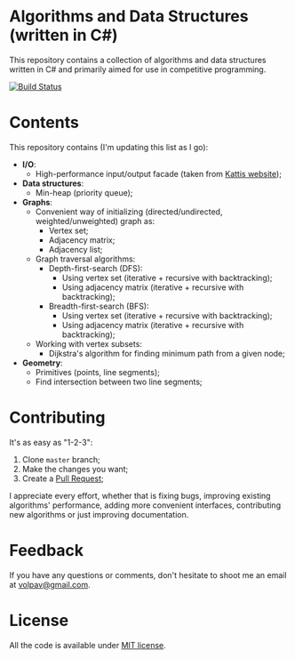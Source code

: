 # Algorithms and Data Structures (written in C#)

This repository contains a collection of algorithms and data structures written in C# and primarily aimed for use in competitive programming.

[![Build Status](https://travis-ci.org/volpav/dotnet-algorithms.svg?branch=master)](https://travis-ci.org/volpav/dotnet-algorithms)

# Contents

This repository contains (I'm updating this list as I go):

- **I/O**: 
  - High-performance input/output facade (taken from [Kattis website](https://open.kattis.com/help/csharp));
- **Data structures**:
  - Min-heap (priority queue);  
- **Graphs**:
  - Convenient way of initializing (directed/undirected, weighted/unweighted) graph as:
    - Vertex set;
    - Adjacency matrix;
    - Adjacency list;
  - Graph traversal algorithms:
    - Depth-first-search (DFS):
      - Using vertex set (iterative + recursive with backtracking);
      - Using adjacency matrix (iterative + recursive with backtracking);
    - Breadth-first-search (BFS):
      - Using vertex set (iterative + recursive with backtracking);
      - Using adjacency matrix (iterative + recursive with backtracking);
  - Working with vertex subsets:    
    - Dijkstra's algorithm for finding minimum path from a given node;       
- **Geometry**:
  - Primitives (points, line segments);
  - Find intersection between two line segments;  

# Contributing

It's as easy as "1-2-3":

1. Clone `master` branch;
2. Make the changes you want;
3. Create a [Pull Request](https://github.com/volpav/dotnet-algorithms/pulls);

I appreciate every effort, whether that is fixing bugs, improving existing algorithms' performance, adding more convenient interfaces, contributing new algorithms or just improving documentation. 

# Feedback

If you have any questions or comments, don't hesitate to shoot me an email at [volpav@gmail.com](mailto:volpav@gmail.com).

# License

All the code is available under [MIT license](https://opensource.org/licenses/MIT).
